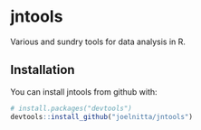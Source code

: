 
<!-- README.md is generated from README.Rmd. Please edit that file -->
jntools
=======

Various and sundry tools for data analysis in R.

Installation
------------

You can install jntools from github with:

``` r
# install.packages("devtools")
devtools::install_github("joelnitta/jntools")
```
